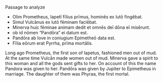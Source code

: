 Passage to analyze
- Olim Prometheus, Iapetī fīlius prīmus, hominēs ex lutō fingēbat.
- Simul Vulcānus ex lutō fēminam faciēbat.
- Minerva huic fēminae animam dedit et omnēs deī dōna eī misērunt.
- ob id nōmen “Pandōra” ei datum est.
- Pandōra ab Iove in coniugium Epimetheō data est.
- Fīlia eōrum erat Pyrrha, prīma mortālis.


Long ago Prometheus, the first son of Iapetus, fashioned men out of mud.
At the same time Vulcān made women out of mud.
Minerva gave a spirit to this woman and all the gods sent gifts to her.
On account of this the name Pandora was given to her.
Pandōra was given by Jupiter to Epimetheus in marriage.
The daughter of them was Phyraa, the first mortal.
